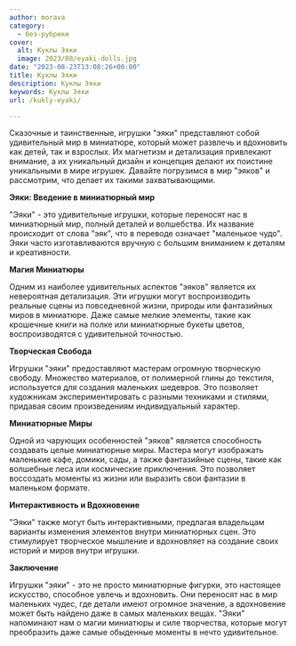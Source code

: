 ```yaml
---
author: morava
category:
  - без-рубрики
cover:
  alt: Куклы Эяки
  image: 2023/08/eyaki-dolls.jpg
date: "2023-08-23T13:08:26+00:00"
title: Куклы Эяки
description: Куклы Эяки
keywords: Куклы Эяки
url: /kukly-eyaki/

---
```

Сказочные и таинственные, игрушки "эяки" представляют собой удивительный мир в миниатюре, который может развлечь и вдохновить как детей, так и взрослых. Их магнетизм и детализация привлекают внимание, а их уникальный дизайн и концепция делают их поистине уникальными в мире игрушек. Давайте погрузимся в мир "эяков" и рассмотрим, что делает их такими захватывающими.

**Эяки: Введение в миниатюрный мир**

"Эяки" \- это удивительные игрушки, которые переносят нас в миниатюрный мир, полный деталей и волшебства. Их название происходит от слова "эяк", что в переводе означает "маленькое чудо". Эяки часто изготавливаются вручную с большим вниманием к деталям и креативности.

**Магия Миниатюры**

Одним из наиболее удивительных аспектов "эяков" является их невероятная детализация. Эти игрушки могут воспроизводить реальные сцены из повседневной жизни, природы или фантазийных миров в миниатюре. Даже самые мелкие элементы, такие как крошечные книги на полке или миниатюрные букеты цветов, воспроизводятся с удивительной точностью.

**Творческая Свобода**

Игрушки "эяки" предоставляют мастерам огромную творческую свободу. Множество материалов, от полимерной глины до текстиля, используется для создания маленьких шедевров. Это позволяет художникам экспериментировать с разными техниками и стилями, придавая своим произведениям индивидуальный характер.

**Миниатюрные Миры**

Одной из чарующих особенностей "эяков" является способность создавать целые миниатюрные миры. Мастера могут изображать маленькие кафе, домики, сады, а также фантазийные сцены, такие как волшебные леса или космические приключения. Это позволяет воссоздать моменты из жизни или выразить свои фантазии в маленьком формате.

**Интерактивность и Вдохновение**

"Эяки" также могут быть интерактивными, предлагая владельцам варианты изменения элементов внутри миниатюрных сцен. Это стимулирует творческое мышление и вдохновляет на создание своих историй и миров внутри игрушки.

**Заключение**

Игрушки "эяки" \- это не просто миниатюрные фигурки, это настоящее искусство, способное увлечь и вдохновить. Они переносят нас в мир маленьких чудес, где детали имеют огромное значение, а вдохновение может быть найдено даже в самых маленьких вещах. "Эяки" напоминают нам о магии миниатюры и силе творчества, которые могут преобразить даже самые обыденные моменты в нечто удивительное.
